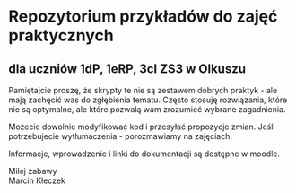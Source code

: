 # Repozytorium przykładów do zajęć praktycznych
## dla uczniów 1dP, 1eRP, 3cI ZS3 w Olkuszu

Pamiętajcie proszę, że skrypty te nie są zestawem dobrych praktyk - ale mają zachęcić was do zgłębienia tematu. Często 
stosuję rozwiązania, które nie są optymalne, ale które pozwalą wam zrozumieć wybrane zagadnienia.

Możecie dowolnie modyfikować kod i przesyłać propozycje zmian.
Jeśli potrzebujecie wytłumaczenia - porozmawiamy na zajęciach.

Informacje, wprowadzenie i linki do dokumentacji są dostępne w moodle.

Milej zabawy  
Marcin Kłeczek
